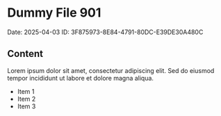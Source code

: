 # Dummy File 901

Date: 2025-04-03
ID: 3F875973-8E84-4791-80DC-E39DE30A480C

## Content

Lorem ipsum dolor sit amet, consectetur adipiscing elit.
Sed do eiusmod tempor incididunt ut labore et dolore magna aliqua.

* Item 1
* Item 2
* Item 3

